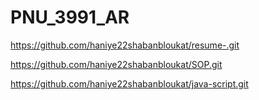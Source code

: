 # PNU_3991_AR

https://github.com/haniye22shabanbloukat/resume-.git

https://github.com/haniye22shabanbloukat/SOP.git 

https://github.com/haniye22shabanbloukat/java-script.git
